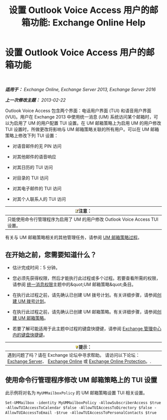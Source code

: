 ﻿---
title: '设置 Outlook Voice Access 用户的邮箱功能: Exchange Online Help'
TOCTitle: 设置 Outlook Voice Access 用户的邮箱功能
ms:assetid: 10960bf0-65cf-4d0b-bae5-d203c53662db
ms:mtpsurl: https://technet.microsoft.com/zh-cn/library/Aa996307(v=EXCHG.150)
ms:contentKeyID: 50556526
ms.date: 05/23/2018
mtps_version: v=EXCHG.150
ms.translationtype: MT
---

# 设置 Outlook Voice Access 用户的邮箱功能

 

_**适用于：** Exchange Online, Exchange Server 2013, Exchange Server 2016_

_**上一次修改主题：** 2013-02-22_

Outlook Voice Access 包含两个界面：电话用户界面 (TUI) 和语音用户界面 (VUI)。用户在 Exchange 2013 中使用统一消息 (UM) 系统访问某个邮箱时，可以为启用了 UM 的用户配置 TUI 设置。在 UM 邮箱策略上为启用 UM 的用户修改 TUI 设置时，所做更改将影响与 UM 邮箱策略关联的所有用户。可以在 UM 邮箱策略上修改下列 TUI 设置：

  - 对语音邮件的无 PIN 访问

  - 对其他邮件的语音响应

  - 对其日历的 TUI 访问

  - 对目录的 TUI 访问

  - 对其电子邮件的 TUI 访问

  - 对其个人联系人的 TUI 访问

<table>
<thead>
<tr class="header">
<th><img src="images/Bb124558.note(EXCHG.150).gif" title="注意" alt="注意" />注意：</th>
</tr>
</thead>
<tbody>
<tr class="odd">
<td>只能使用命令行管理程序为启用了 UM 的用户修改 Outlook Voice Access TUI 设置。</td>
</tr>
</tbody>
</table>


有关与 UM 邮箱策略相关的其他管理任务，请参阅 [UM 邮箱策略过程](um-mailbox-policy-procedures-exchange-2013-help.md)。

## 在开始之前，您需要知道什么？

  - 估计完成时间：5 分钟。

  - 您必须先获得权限，然后才能执行此过程或多个过程。若要查看所需的权限，请参阅 [统一消息权限](unified-messaging-permissions-exchange-2013-help.md)主题中的\&quot;UM 邮箱策略\&quot;条目。

  - 在执行此过程之前，请先确认已创建 UM 拨号计划。有关详细步骤，请参阅[创建 UM 拨号计划](create-a-um-dial-plan-exchange-2013-help.md)。

  - 在执行此过程之前，请先确认已创建 UM 邮箱策略。有关详细步骤，请参阅[创建 UM 邮箱策略](create-a-um-mailbox-policy-exchange-2013-help.md)。

  - 若要了解可能适用于此主题中过程的键盘快捷键，请参阅 [Exchange 管理中心内的键盘快捷键](keyboard-shortcuts-in-the-exchange-admin-center-exchange-online-protection-help.md)。

<table>
<thead>
<tr class="header">
<th><img src="images/Bb124558.tip(EXCHG.150).gif" title="提示" alt="提示" />提示：</th>
</tr>
</thead>
<tbody>
<tr class="odd">
<td>遇到问题了吗？请在 Exchange 论坛中寻求帮助。 请访问以下论坛：<a href="https://go.microsoft.com/fwlink/p/?linkid=60612">Exchange Server</a>、 <a href="https://go.microsoft.com/fwlink/p/?linkid=267542">Exchange Online</a> 或 <a href="https://go.microsoft.com/fwlink/p/?linkid=285351">Exchange Online Protection</a>。.</td>
</tr>
</tbody>
</table>


## 使用命令行管理程序修改 UM 邮箱策略上的 TUI 设置

此示例将对名为 `MyUMMailboxPolicy` 的 UM 邮箱策略设置 TUI 相关设置。

    Set-UMMailbox -identity MyUMMailboxPolicy -AllowSubscriberAccess $true -AllowTUIAccessToCalendar $false -AllowTUIAccessToDirectory $false -AllowTUIAccessToEmail -$true -AllowTUIAccessToPersonalContacts $true

